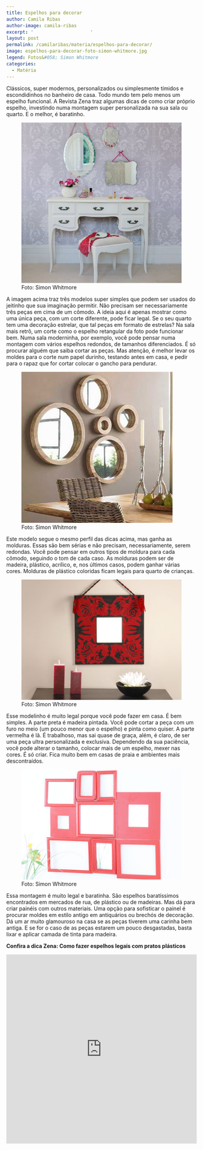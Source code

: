 ```yaml
---
title: Espelhos para decorar
author: Camila Ribas
author-image: camila-ribas
excerpt: '                     '
layout: post
permalink: /camilaribas/materia/espelhos-para-decorar/
image: espelhos-para-decorar-foto-simon-whitmore.jpg
legend: Fotos&#058; Simon Whitmore
categories:
  - Matéria
---
```

Clássicos, super modernos, personalizados ou simplesmente tímidos e escondidinhos no banheiro de casa. Todo mundo tem pelo menos um espelho funcional. A Revista Zena traz algumas dicas de como criar próprio espelho, investindo numa montagem super personalizada na sua sala ou quarto. E o melhor, é baratinho.

<figure><img src="https://raw.githubusercontent.com/revistazena/img/master/espelhos-para-decorar-foto-simon-whitmore-1.jpg" alt="Foto: Simon Whitmore" title="Foto: Simon Whitmore" /><figcaption class="legenda">Foto: Simon Whitmore</figure>

A imagem acima traz três modelos super simples que podem ser usados do jeitinho que sua imaginação permitir. Não precisam ser necessariamente três peças em cima de um cômodo. A ideia aqui é apenas mostrar como uma única peça, com um corte diferente, pode ficar legal. Se o seu quarto tem uma decoração estrelar, que tal peças em formato de estrelas? Na sala mais retrô, um corte como o espelho retangular da foto pode funcionar bem. Numa sala moderninha, por exemplo, você pode pensar numa montagem com vários espelhos redondos, de tamanhos diferenciados. É só procurar alguém que saiba cortar as peças. Mas atenção, é melhor levar os moldes para o corte num papel durinho, testando antes em casa, e pedir para o rapaz que for cortar colocar o gancho para pendurar.

<figure><img src="https://raw.githubusercontent.com/revistazena/img/master/espelhos-para-decorar-foto-simon-whitmore-2.jpg" alt="Foto: Simon Whitmore" title="Foto: Simon Whitmore" /><figcaption class="legenda">Foto: Simon Whitmore</figure>

Este modelo segue o mesmo perfil das dicas acima, mas ganha as molduras. Essas são bem sérias e não precisam, necessariamente, serem redondas. Você pode pensar em outros tipos de moldura para cada cômodo, seguindo o tom de cada caso. As molduras podem ser de madeira, plástico, acrílico, e, nos últimos casos, podem ganhar várias cores. Molduras de plástico coloridas ficam legais para quarto de crianças.

<figure><img src="https://raw.githubusercontent.com/revistazena/img/master/espelhos-para-decorar-foto-simon-whitmore-3.jpg" alt="Foto: Simon Whitmore" title="Foto: Simon Whitmore" /><figcaption class="legenda">Foto: Simon Whitmore</figure>

Esse modelinho é muito legal porque você pode fazer em casa. É bem simples. A parte preta é madeira pintada. Você pode cortar a peça com um furo no meio (um pouco menor que o espelho) e pinta como quiser. A parte vermelha é lã. É trabalhoso, mas sai quase de graça, além, é claro, de ser uma peça ultra personalizada e exclusiva. Dependendo da sua paciência, você pode alterar o tamanho, colocar mais de um espelho, mexer nas cores. É só criar. Fica muito bem em casas de praia e ambientes mais descontraídos.

<figure><img src="https://raw.githubusercontent.com/revistazena/img/master/espelhos-para-decorar-foto-simon-whitmore-4.jpg" alt="Foto: Simon Whitmore" title="Foto: Simon Whitmore" /><figcaption class="legenda">Foto: Simon Whitmore</figure>


Essa montagem é muito legal e baratinha. São espelhos baratíssimos encontrados em mercados de rua, de plástico ou de madeiras. Mas dá para criar painéis com outros materiais. Uma opção para sofisticar o painel é procurar moldes em estilo antigo em antiquários ou brechós de decoração. Dá um ar muito glamouroso na casa se as peças tiverem uma carinha bem antiga. E se for o caso de as peças estarem um pouco desgastadas, basta lixar e aplicar camada de tinta para madeira.

**Confira a dica Zena: Como fazer espelhos legais com pratos plásticos**

<iframe width="100%" height="500px" src="https://www.youtube.com/embed/vc3XjU_sE64" frameborder="0" allowfullscreen></iframe>